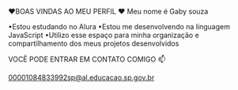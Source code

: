 ❤️BOAS VINDAS AO MEU PERFIL ❤️
Meu nome é Gaby souza

•Estou estudando no Alura
•Estou me desenvolvendo na linguagem JavaScript
•Utilizo esse espaço para minha organização e compartilhamento dos meus projetos desenvolvidos

VOCÊ PODE ENTRAR EM CONTATO COMIGO 📫

00001084833992sp@al.educacao.sp.gov.br

